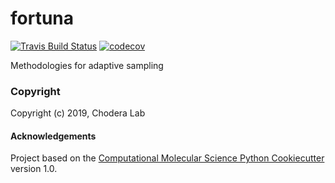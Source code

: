 fortuna
==============================
[//]: # (Badges)
[![Travis Build Status](https://travis-ci.org/REPLACE_WITH_OWNER_ACCOUNT/fortuna.png)](https://travis-ci.org/REPLACE_WITH_OWNER_ACCOUNT/fortuna)
[![codecov](https://codecov.io/gh/REPLACE_WITH_OWNER_ACCOUNT/fortuna/branch/master/graph/badge.svg)](https://codecov.io/gh/REPLACE_WITH_OWNER_ACCOUNT/fortuna/branch/master)

Methodologies for adaptive sampling

### Copyright

Copyright (c) 2019, Chodera Lab


#### Acknowledgements
 
Project based on the 
[Computational Molecular Science Python Cookiecutter](https://github.com/molssi/cookiecutter-cms) version 1.0.
